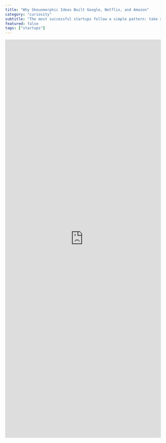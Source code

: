 ```yaml
---
title: "Why Skeuomorphic Ideas Built Google, Netflix, and Amazon"
category: "curiosity"
subtitle: "The most successful startups follow a simple pattern: take something familiar from real life and digitize it. Here's the framework that built tech giants."
featured: false
tags: ["startups"]
---
```


<iframe src="https://www.linkedin.com/embed/feed/update/urn:li:share:7015887681326833664" height="1286" width="504" frameborder="0" allowfullscreen="" title="Embedded post"></iframe>
